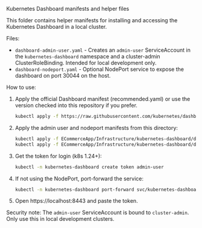 Kubernetes Dashboard manifests and helper files

This folder contains helper manifests for installing and accessing the Kubernetes Dashboard in a local cluster.

Files:
- `dashboard-admin-user.yaml` - Creates an `admin-user` ServiceAccount in the `kubernetes-dashboard` namespace and a cluster-admin ClusterRoleBinding. Intended for local development only.
- `dashboard-nodeport.yaml` - Optional NodePort service to expose the dashboard on port 30044 on the host.

How to use:
1. Apply the official Dashboard manifest (recommended.yaml) or use the version checked into this repository if you prefer.

   ```bash
   kubectl apply -f https://raw.githubusercontent.com/kubernetes/dashboard/v2.7.0/aio/deploy/recommended.yaml
   ```

2. Apply the admin user and nodeport manifests from this directory:

   ```bash
   kubectl apply -f ECommerceApp/Infrastructure/kubernetes-dashboard/dashboard-admin-user.yaml
   kubectl apply -f ECommerceApp/Infrastructure/kubernetes-dashboard/dashboard-nodeport.yaml
   ```

3. Get the token for login (k8s 1.24+):

   ```bash
   kubectl -n kubernetes-dashboard create token admin-user
   ```

4. If not using the NodePort, port-forward the service:

   ```bash
   kubectl -n kubernetes-dashboard port-forward svc/kubernetes-dashboard 8443:443
   ```

5. Open https://localhost:8443 and paste the token.

Security note: The `admin-user` ServiceAccount is bound to `cluster-admin`. Only use this in local development clusters.
